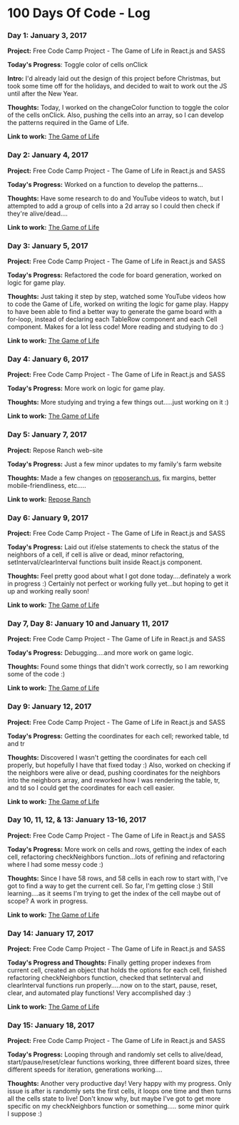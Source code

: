 # 100 Days Of Code - Log

### Day 1: January 3, 2017

**Project:** Free Code Camp Project - The Game of Life in React.js and SASS

**Today's Progress**: Toggle color of cells onClick

**Intro:** I'd already laid out the design of this project before Christmas, but took some time off for the holidays, and decided to wait to work out the JS until after the New Year.

**Thoughts:** Today, I worked on the changeColor function to toggle the color of the cells onClick. Also, pushing the cells into an array, so I can develop the patterns required in the Game of Life.

**Link to work:** [The Game of Life](http://codepen.io/CandiW/pen/MbaGZz)


### Day 2: January 4, 2017

**Project:** Free Code Camp Project - The Game of Life in React.js and SASS

**Today's Progress:** Worked on a function to develop the patterns...

**Thoughts:** Have some research to do and YouTube videos to watch, but I attempted to add a group of cells into a 2d array so I could then check if they're alive/dead....

**Link to work:** [The Game of Life](http://codepen.io/CandiW/pen/MbaGZz)


### Day 3: January 5, 2017

**Project:** Free Code Camp Project - The Game of Life in React.js and SASS

**Today's Progress:** Refactored the code for board generation, worked on logic for game play.

**Thoughts:** Just taking it step by step, watched some YouTube videos how to code the Game of Life, worked on writing the logic for game play.  Happy to have been able to find a better way to generate the game board with a for-loop, instead of declaring each TableRow component and each Cell component.  Makes for a lot less code!  More reading and studying to do :)

**Link to work:** [The Game of Life](http://codepen.io/CandiW/pen/MbaGZz)


### Day 4: January 6, 2017

**Project:** Free Code Camp Project - The Game of Life in React.js and SASS

**Today's Progress:** More work on logic for game play.

**Thoughts:** More studying and trying a few things out.....just working on it :)

**Link to work:** [The Game of Life](http://codepen.io/CandiW/pen/MbaGZz)


### Day 5: January 7, 2017

**Project:** Repose Ranch web-site

**Today's Progress:** Just a few minor updates to my family's farm website

**Thoughts:** Made a few changes on [reposeranch.us](http://www.reposeranch.us), fix margins, better mobile-friendliness, etc.....

**Link to work:** [Repose Ranch](http://www.reposeranch.us)


### Day 6: January 9, 2017

**Project:** Free Code Camp Project - The Game of Life in React.js and SASS

**Today's Progress:** Laid out if/else statements to check the status of the neighbors of a cell, if cell is alive or dead, minor refactoring, setInterval/clearInterval functions built inside React.js component.

**Thoughts:** Feel pretty good about what I got done today....definately a work in progress :) Certainly not perfect or working fully yet...but hoping to get it up and working really soon!

**Link to work:** [The Game of Life](http://codepen.io/CandiW/pen/MbaGZz)


### Day 7, Day 8: January 10 and January 11, 2017

**Project:** Free Code Camp Project - The Game of Life in React.js and SASS

**Today's Progress:** Debugging....and more work on game logic.

**Thoughts:** Found some things that didn't work correctly, so I am reworking some of the code :)

**Link to work:** [The Game of Life](http://codepen.io/CandiW/pen/MbaGZz)


### Day 9: January 12, 2017

**Project:** Free Code Camp Project - The Game of Life in React.js and SASS

**Today's Progress:** Getting the coordinates for each cell; reworked table, td and tr 

**Thoughts:** Discovered I wasn't getting the coordinates for each cell properly, but hopefully I have that fixed today :)  Also, worked on checking if the neighbors were alive or dead, pushing coordinates for the neighbors into the neighbors array, and reworked how I was rendering the table, tr, and td so I could get the coordinates for each cell easier.

**Link to work:** [The Game of Life](http://codepen.io/CandiW/pen/MbaGZz)


### Day 10, 11, 12, & 13: January 13-16, 2017

**Project:** Free Code Camp Project - The Game of Life in React.js and SASS

**Today's Progress:** More work on cells and rows, getting the index of each cell, refactoring checkNeighbors function...lots of refining and refactoring where I had some messy code :)

**Thoughts:** Since I have 58 rows, and 58 cells in each row to start with, I've got to find a way to get the current cell.  So far, I'm getting close :)  Still learning....as it seems I'm trying to get the index of the cell maybe out of scope?  A work in progress.

**Link to work:** [The Game of Life](http://codepen.io/CandiW/pen/MbaGZz)


### Day 14: January 17, 2017

**Project:** Free Code Camp Project - The Game of Life in React.js and SASS

**Today's Progress and Thoughts:** Finally getting proper indexes from current cell, created an object that holds the options for each cell, finished refactoring checkNeighbors function, checked that setInterval and clearInterval functions
run properly.....now on to the start, pause, reset, clear, and automated play functions! Very accomplished day :)

**Link to work:** [The Game of Life](http://codepen.io/CandiW/pen/MbaGZz)


### Day 15: January 18, 2017

**Project:** Free Code Camp Project - The Game of Life in React.js and SASS

**Today's Progress:** Looping through and randomly set cells to alive/dead, start/pause/reset/clear functions working, three different board sizes, three different speeds for iteration, generations working....

**Thoughts:** Another very productive day! Very happy with my progress. Only issue is after is randomly sets the first cells, it loops one time and then turns all the cells state to live!  Don't know why, but maybe I've got to get more specific on my checkNeighbors function or something..... some minor quirk I suppose :) 
